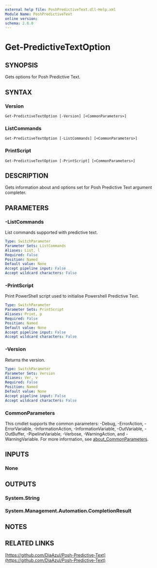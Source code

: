 ```yaml
---
external help file: PoshPredictiveText.dll-Help.xml
Module Name: PoshPredictiveText
online version:
schema: 2.0.0
---
```


# Get-PredictiveTextOption

## SYNOPSIS

Gets options for Posh Predictive Text.

## SYNTAX

### Version

```
Get-PredictiveTextOption [-Version] [<CommonParameters>]
```

### ListCommands

```
Get-PredictiveTextOption [-ListCommands] [<CommonParameters>]
```

### PrintScript

```
Get-PredictiveTextOption [-PrintScript] [<CommonParameters>]
```

## DESCRIPTION

Gets information about and options set for Posh Predictive Text argument completer.

## PARAMETERS

### -ListCommands

List commands supported with predictive text.

```yaml
Type: SwitchParameter
Parameter Sets: ListCommands
Aliases: List, l
Required: False
Position: Named
Default value: None
Accept pipeline input: False
Accept wildcard characters: False
```

### -PrintScript

Print PowerShell script used to initialise Powershell Predictive Text.

```yaml
Type: SwitchParameter
Parameter Sets: PrintScript
Aliases: Print, p
Required: False
Position: Named
Default value: None
Accept pipeline input: False
Accept wildcard characters: False
```

### -Version

Returns the version.

```yaml
Type: SwitchParameter
Parameter Sets: Version
Aliases: Ver, v
Required: False
Position: Named
Default value: None
Accept pipeline input: False
Accept wildcard characters: False
```

### CommonParameters

This cmdlet supports the common parameters: -Debug, -ErrorAction, -ErrorVariable, -InformationAction, -InformationVariable, -OutVariable, -OutBuffer, -PipelineVariable, -Verbose, -WarningAction, and -WarningVariable. For more information, see [about_CommonParameters](http://go.microsoft.com/fwlink/?LinkID=113216).

## INPUTS

### None

## OUTPUTS

### System.String

### System.Management.Automation.CompletionResult

## NOTES

## RELATED LINKS

[https://github.com/DiaAzul/Posh-Predictive-Text](https://github.com/DiaAzul/Posh-Predictive-Text)

